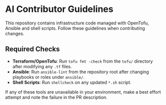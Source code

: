 # AI Contributor Guidelines

This repository contains infrastructure code managed with OpenTofu, Ansible and shell scripts. Follow these guidelines when contributing changes.

## Required Checks
- **Terraform/OpenTofu**: Run `tofu fmt -check` from the `tofu/` directory after modifying any `.tf` files.
- **Ansible**: Run `ansible-lint` from the repository root after changing playbooks or roles under `ansible/`.
- **Shell Scripts**: Run `shellcheck` on any updated `*.sh` script.

If any of these tools are unavailable in your environment, make a best effort attempt and note the failure in the PR description.


